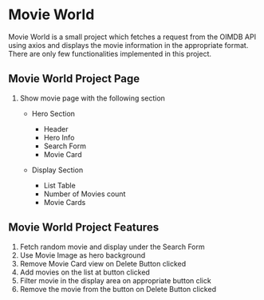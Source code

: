 # Movie World

Movie World is a small project which fetches a request from the OIMDB API using axios and displays the movie information in the appropriate format. There are only few functionalities implemented in this project.

## Movie World Project Page

1. Show movie page with the following section

   - Hero Section

     - Header
     - Hero Info
     - Search Form
     - Movie Card

   - Display Section
     - List Table
     - Number of Movies count
     - Movie Cards

## Movie World Project Features

1. Fetch random movie and display under the Search Form
2. Use Movie Image as hero background
3. Remove Movie Card view on Delete Button clicked
4. Add movies on the list at button clicked
5. Filter movie in the display area on appropriate button click
6. Remove the movie from the button on Delete Button clicked
